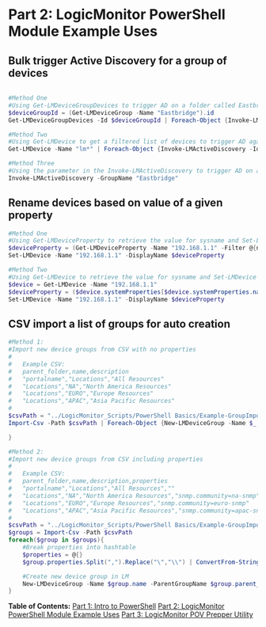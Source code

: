 # Part 2: LogicMonitor PowerShell Module Example Uses

## Bulk trigger Active Discovery for a group of devices

```powershell

#Method One
#Using Get-LMDeviceGroupDevices to trigger AD on a folder called Eastbridge
$deviceGroupId = (Get-LMDeviceGroup -Name "Eastbridge").id
Get-LMDeviceGroupDevices -Id $deviceGroupId | Foreach-Object {Invoke-LMActiveDiscovery -Id $_.id}

#Method Two
#Using Get-LMDevice to get a filtered list of devices to trigger AD against
Get-LMDevice -Name "lm*" | Foreach-Object {Invoke-LMActiveDiscovery -Id $_.id}

#Method Three
#Using the parameter in the Invoke-LMActiveDiscovery to trigger AD on a folder called Eastbridge
Invoke-LMActiveDiscovery -GroupName "Eastbridge"
```

## Rename devices based on value of a given property

```powershell
#Method One
#Using Get-LMDeviceProperty to retrieve the value for sysname and Set-LMDevice to set the new displayName for it
$deviceProperty = (Get-LMDeviceProperty -Name "192.168.1.1" -Filter @{name="system.sysname"}).value
Set-LMDevice -Name "192.168.1.1" -DisplayName $deviceProperty

#Method Two
#Using Get-LMDevice to retrieve the value for sysname and Set-LMDevice to set the new displayName
$device = Get-LMDevice -Name "192.168.1.1"
$deviceProperty = ($device.systemProperties[$device.systemProperties.name.IndexOf("system.sysname")].value)
Set-LMDevice -Name "192.168.1.1" -DisplayName $deviceProperty

```

## CSV import a list of groups for auto creation

```powershell
#Method 1:
#Import new device groups from CSV with no properties
#
#   Example CSV:
#   parent_folder,name,description
#   "portalname","Locations","All Resources"
#   "Locations","NA","North America Resources"
#   "Locations","EURO","Europe Resources"
#   "Locations","APAC","Asia Pacific Resources"
#
$csvPath = "../LogicMonitor_Scripts/PowerShell Basics/Example-GroupImport.csv"
Import-Csv -Path $csvPath | Foreach-Object {New-LMDeviceGroup -Name $_.name -ParentGroupName $_.parent_folder -Description $_.description}

}

#Method 2:
#Import new device groups from CSV including properties
#
#   Example CSV:
#   parent_folder,name,description,properties
#   "portalname","Locations","All Resources",""
#   "Locations","NA","North America Resources","snmp.community=na-snmp"
#   "Locations","EURO","Europe Resources","snmp.community=euro-snmp"
#   "Locations","APAC","Asia Pacific Resources","snmp.community=apac-snmp"
#
$csvPath = "../LogicMonitor_Scripts/PowerShell Basics/Example-GroupImport.csv"
$groups = Import-Csv -Path $csvPath
foreach($group in $groups){
    #Break properties into hashtable
    $properties = @{}
    $group.properties.Split(",").Replace("\","\\") | ConvertFrom-StringData | ForEach-Object {$properties += $_}

    #Create new device group in LM
    New-LMDeviceGroup -Name $group.name -ParentGroupName $group.parent_folder -Description $group.description -properties $properties
}
```

**Table of Contents:**
[Part 1: Intro to PowerShell](readme.md)
[Part 2: LogicMonitor PowerShell Module Example Uses](LogicMonitorPS-Examples.md)
[Part 3: LogicMonitor POV Prepper Utility](POV-Prepper-Utility.md)
